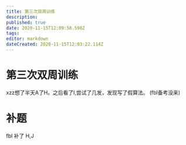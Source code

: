 ```yaml
---
title: 第三次双周训练
description: 
published: true
date: 2020-11-15T12:09:58.598Z
tags: 
editor: markdown
dateCreated: 2020-11-15T12:03:22.114Z
---
```


# 第三次双周训练
xzz想了半天A了H。之后看了I,尝试了几发，发现写了假算法。
(fbl备考没来)
# 补题

fbl 补了 H,J